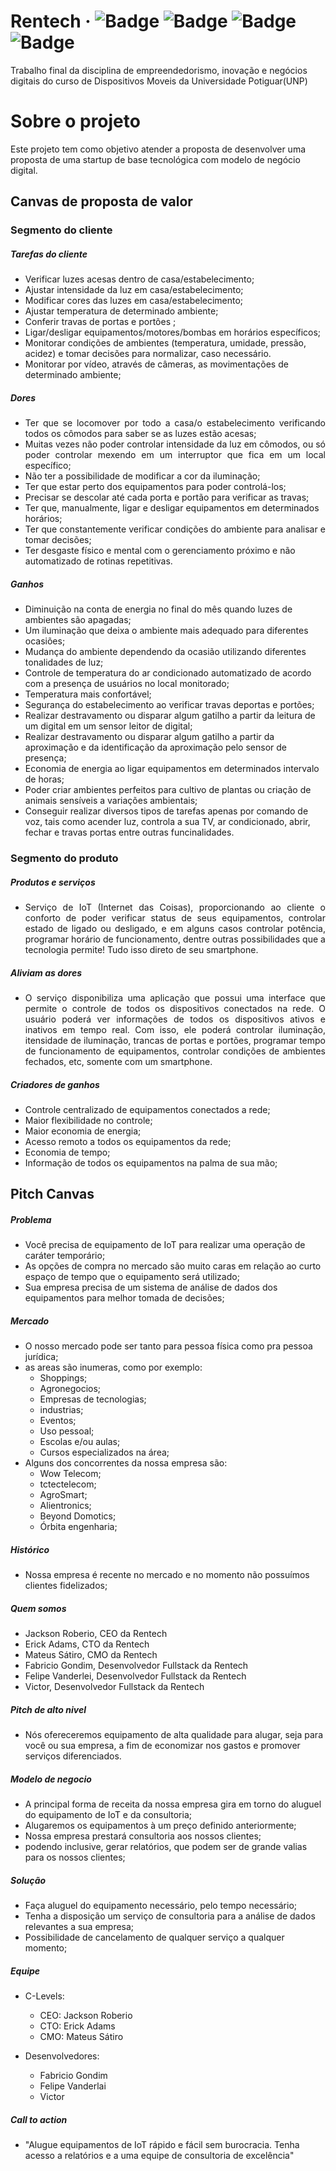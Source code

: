 # Rentech &middot; ![Badge](https://img.shields.io/github/license/Raidro/Rentech) ![Badge](https://img.shields.io/github/issues/Raidro/Rentech) ![Badge](https://img.shields.io/github/forks/Raidro/Rentech) ![Badge](https://img.shields.io/github/stars/Raidro/Rentech)

Trabalho final da disciplina de empreendedorismo, inovação e negócios digitais do curso de Dispositivos Moveis da Universidade Potiguar(UNP)

# Sobre o projeto

Este projeto tem como objetivo atender a proposta de desenvolver uma proposta de uma startup de base tecnológica com modelo de negócio digital.

## Canvas de proposta de valor

### Segmento do cliente

##### Tarefas do cliente

- Verificar luzes acesas dentro de casa/estabelecimento;
- Ajustar intensidade da luz em casa/estabelecimento;
- Modificar cores das luzes em casa/estabelecimento;
- Ajustar temperatura de determinado ambiente;
- Conferir travas de portas e portões ;
- Ligar/desligar equipamentos/motores/bombas em horários específicos;
- Monitorar condições de ambientes (temperatura, umidade, pressão, acidez) e tomar decisões para normalizar, caso necessário.
- Monitorar por vídeo, através de câmeras, as movimentações de determinado ambiente;

##### Dores

- <div style="text-align: justify">Ter que se locomover por todo a casa/o estabelecimento verificando todos os cômodos para saber se as luzes estão acesas;</div>
- <div style="text-align: justify">Muitas vezes não poder controlar intensidade da luz em cômodos, ou só poder controlar mexendo em um interruptor que fica em um local específico;</div>
- Não ter a possibilidade de modificar a cor da iluminação;
- Ter que estar perto dos equipamentos para poder controlá-los;
- Precisar se descolar até cada porta e portão para verificar as travas;
- Ter que, manualmente, ligar e desligar equipamentos em determinados horários;
- <div style="text-align: justify">Ter que constantemente verificar condições do ambiente para analisar e tomar decisões;</div>
- Ter desgaste físico e mental com o gerenciamento próximo e não automatizado de rotinas repetitivas.

##### Ganhos

- Diminuição na conta de energia no final do mês quando luzes de ambientes são apagadas;
- Um iluminação que deixa o ambiente mais adequado para diferentes ocasiões;
- Mudança do ambiente dependendo da ocasião utilizando diferentes tonalidades de luz;
- Controle de temperatura do ar condicionado automatizado de acordo com a presença de usuários no local monitorado;
- Temperatura mais confortável;
- Segurança do estabelecimento ao verificar travas deportas e portões;
- Realizar destravamento ou disparar algum gatilho a partir da leitura de um digital em um sensor leitor de digital;
- Realizar destravamento ou disparar algum gatilho a partir da aproximação e da identificação da aproximação pelo sensor de presença;
- Economia de energia ao ligar equipamentos em determinados intervalo de horas;
- Poder criar ambientes perfeitos para cultivo de plantas ou criação de animais sensíveis a variações ambientais;
- Conseguir realizar diversos tipos de tarefas apenas por comando de voz, tais como acender luz, controla a sua TV, ar condicionado, abrir, fechar e travas portas entre outras funcinalidades.

### Segmento do produto

##### Produtos e serviços

- <div style="text-align: justify">Serviço de IoT (Internet das Coisas), proporcionando ao cliente o conforto de poder verificar status de seus equipamentos, controlar estado de ligado ou desligado, e em alguns casos controlar potência, programar horário de funcionamento, dentre outras possibilidades que a tecnologia permite! Tudo isso direto de seu smartphone.</div>

##### Aliviam as dores

- <div style="text-align: justify">O serviço disponibiliza uma aplicação que possui uma interface que permite o controle de todos os dispositivos conectados na rede. O usuário poderá ver informações de todos os dispositivos ativos e inativos em tempo real. Com isso, ele poderá controlar iluminação, itensidade de iluminação, trancas de portas e portões, programar tempo de funcionamento de equipamentos, controlar condições de ambientes fechados, etc, somente com um smartphone.</div>

##### Criadores de ganhos

- Controle centralizado de equipamentos conectados a rede;
- Maior flexibilidade no controle;
- Maior economia de energia;
- Acesso remoto a todos os equipamentos da rede;
- Economia de tempo;
- Informação de todos os equipamentos na palma de sua mão;

## Pitch Canvas

##### Problema

- Você precisa de equipamento de IoT para realizar uma operação de caráter temporário;
- As opções de compra no mercado são muito caras em relação ao curto espaço de tempo que o equipamento será utilizado;
- Sua empresa precisa de um sistema de análise de dados dos equipamentos para melhor tomada de decisões;

##### Mercado

- O nosso mercado pode ser tanto para pessoa física como pra pessoa jurídica;
- as areas são inumeras, como por exemplo:
  - Shoppings;
  - Agronegocios;
  - Empresas de tecnologias;
  - industrias;
  - Eventos;
  - Uso pessoal;
  - Escolas e/ou aulas;
  - Cursos especializados na área;
- Alguns dos concorrentes da nossa empresa são:
  - Wow Telecom;
  - tctectelecom;
  - AgroSmart;
  - Alientronics;
  - Beyond Domotics;
  - Órbita engenharia;

##### Histórico

- Nossa empresa é recente no mercado e no momento não possuímos clientes fidelizados;

##### Quem somos

- Jackson Roberio, CEO da Rentech
- Erick Adams, CTO da Rentech
- Mateus Sátiro, CMO da Rentech
- Fabricio Gondim, Desenvolvedor Fullstack da Rentech
- Felipe Vanderlei, Desenvolvedor Fullstack da Rentech
- Victor, Desenvolvedor Fullstack da Rentech

##### Pitch de alto nivel

- Nós ofereceremos equipamento de alta qualidade para alugar, seja para você ou sua empresa, a fim de economizar nos gastos e promover serviços diferenciados.

##### Modelo de negocio

- A principal forma de receita da nossa empresa gira em torno do aluguel do equipamento de IoT e da consultoria;
- Alugaremos os equipamentos à um preço definido anteriormente;
- Nossa empresa prestará consultoria aos nossos clientes;
- podendo inclusive, gerar relatórios, que podem ser de grande valias para os nossos clientes;

##### Solução

- Faça aluguel do equipamento necessário, pelo tempo necessário;
- Tenha a disposição um serviço de consultoria para a análise de dados relevantes a sua empresa;
- Possibilidade de cancelamento de qualquer serviço a qualquer momento;

##### Equipe

- C-Levels:

  - CEO: Jackson Roberio
  - CTO: Erick Adams
  - CMO: Mateus Sátiro

- Desenvolvedores:
  - Fabricio Gondim
  - Felipe Vanderlai
  - Victor

##### Call to action

- "Alugue equipamentos de IoT rápido e fácil sem burocracia. Tenha acesso a relatórios e a uma equipe de consultoria de excelência"
